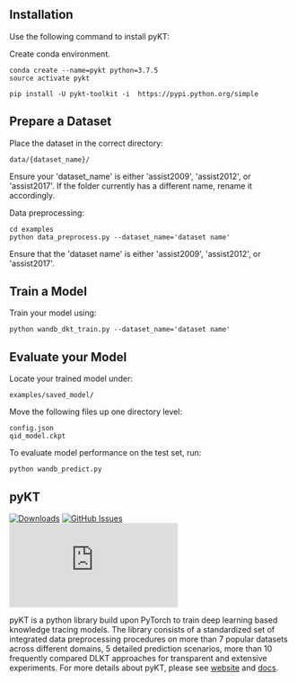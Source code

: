 ## Installation
Use the following command to install pyKT:

Create conda environment.

```
conda create --name=pykt python=3.7.5
source activate pykt
```


```
pip install -U pykt-toolkit -i  https://pypi.python.org/simple 

```

## Prepare a Dataset
Place the dataset in the correct directory:

```
data/{dataset_name}/
```
Ensure your 'dataset_name' is either 'assist2009', 'assist2012', or 'assist2017'. If the folder currently has a different name, rename it accordingly.

Data preprocessing:

```
cd examples
python data_preprocess.py --dataset_name='dataset name'
```
Ensure that the 'dataset name' is either 'assist2009', 'assist2012', or 'assist2017'.

## Train a Model
Train your model using:

```
python wandb_dkt_train.py --dataset_name='dataset name'
```

## Evaluate your Model
Locate your trained model under:
```
examples/saved_model/
```
Move the following files up one directory level:
```
config.json
qid_model.ckpt
```
To evaluate model performance on the test set, run:
```
python wandb_predict.py
```

## pyKT

[![Downloads](https://pepy.tech/badge/pykt-toolkit)](https://pepy.tech/project/pykt-toolkit)
[![GitHub Issues](https://img.shields.io/github/issues/pykt-team/pykt-toolkit.svg)](https://github.com/pykt-team/pykt-toolkit/issues)
[![Documentation](https://img.shields.io/website/http/pykt-team.github.io/index.html?down_color=red&down_message=offline&up_message=online)](https://pykt.org/)

pyKT is a python library build upon PyTorch to train deep learning based knowledge tracing models. The library consists of a standardized set of integrated data preprocessing procedures on more than 7 popular datasets across different domains, 5 detailed prediction scenarios, more than 10 frequently compared DLKT approaches for transparent and extensive experiments. For more details about pyKT, please see [website](https://pykt.org/) and [docs](https://pykt-toolkit.readthedocs.io/en/latest/quick_start.html).
